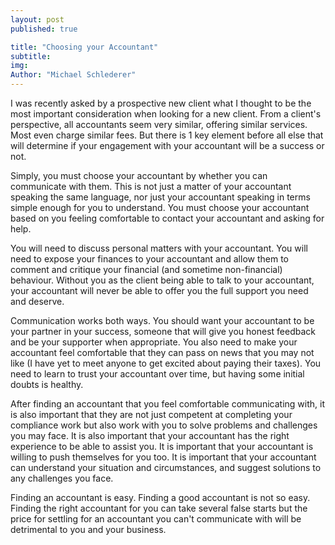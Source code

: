 ```yaml
---
layout: post
published: true

title: "Choosing your Accountant"
subtitle:
img:
Author: "Michael Schlederer"
---
```


I was recently asked by a prospective new client what I thought to be the most important consideration when looking for a new client. From a client's perspective, all accountants seem very similar, offering similar services. Most even charge similar fees. But there is 1 key element before all else that will determine if your engagement with your accountant will be a success or not.

Simply, you must choose your accountant by whether you can communicate with them. This is not just a matter of your accountant speaking the same language, nor just your accountant speaking in terms simple enough for you to understand. You must choose your accountant based on you feeling comfortable to contact your accountant and asking for help.

You will need to discuss personal matters with your accountant. You will need to expose your finances to your accountant and allow them to comment and critique your financial (and sometime non-financial) behaviour. Without you as the client being able to talk to your accountant, your accountant will never be able to offer you the full support you need and deserve.

Communication works both ways. You should want your accountant to be your partner in your success, someone that will give you honest feedback and be your supporter when appropriate. You also need to make your accountant feel comfortable that they can pass on news that you may not like (I have yet to meet anyone to get excited about paying their taxes). You need to learn to trust your accountant over time, but having some initial doubts is healthy.

After finding an accountant that you feel comfortable communicating with, it is also important that they are not just competent at completing your compliance work but also work with you to solve problems and challenges you may face. It is also important that your accountant has the right experience to be able to assist you. It is important that your accountant is willing to push themselves for you too. It is important that your accountant can understand your situation and circumstances, and suggest solutions to any challenges you face.

Finding an accountant is easy. Finding a good accountant is not so easy. Finding the right accountant for you can take several false starts but the price for settling for an accountant you can't communicate with will be detrimental to you and your business.
